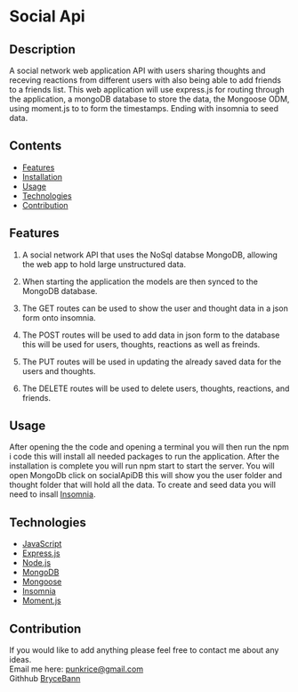 # Social Api 

## Description
A social network web application API with users sharing thoughts and receving reactions from different users with also being able to add friends to a friends list. This web application will use express.js for routing through the application, a mongoDB database to store the data, the Mongoose ODM, using moment.js to to form the timestamps. Ending with insomnia to seed data.

## Contents
- [Features](#features)
- [Installation](#installation)
- [Usage](#usage)
- [Technologies](#technologies)
- [Contribution](#contribution)

## Features
1. A social network API that uses the NoSql databse MongoDB, allowing the web app to hold large unstructured data.

2. When starting the application the models are then synced to the MongoDB database.

3. The GET routes can be used to show the user and thought data in a json form onto insomnia.

4. The POST routes will be used to add data in json form to the database this will be used for users, thoughts, reactions as well as freinds.

5. The PUT routes will be used in updating the already saved data for the users and thoughts.

6. The DELETE routes will be used to delete users, thoughts, reactions, and friends. 

## Usage

After opening the the code and opening a terminal you will then run the npm i code this will install all needed packages to run the application. After the installation is complete you will run npm start to start the server. You will open MongoDb click on socialApiDB this will show you the user folder and thought folder that will hold all the data. To create and seed data you will need to insall [Insomnia](https://insomnia.rest/download).

## Technologies

- [JavaScript](https://developer.mozilla.org/en-US/docs/Web/JavaScript)
- [Express.js](https://expressjs.com/)
- [Node.js](https://nodejs.org/en/)
- [MongoDB](https://www.mongodb.com/)
- [Mongoose](https://mongoosejs.com/)
- [Insomnia](https://insomnia.rest/)
- [Moment.js](https://www.npmjs.com/package/moment)

## Contribution
If you would like to add anything please feel free to contact me about any ideas.<br>
Email me here: punkrice@gmail.com<br>
Githhub [BryceBann](https://github.com/BryceBann)

